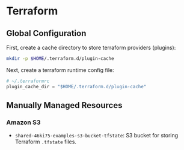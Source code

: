 # Terraform

## Global Configuration

First, create a cache directory to store terraform providers (plugins):

```bash
mkdir -p $HOME/.terraform.d/plugin-cache
```

Next, create a terraform runtime config file:

```tf
# ~/.terraformrc
plugin_cache_dir = "$HOME/.terraform.d/plugin-cache"
```

## Manually Managed Resources

### Amazon S3

- `shared-46ki75-examples-s3-bucket-tfstate`: S3 bucket for storing Terraform `.tfstate` files.
